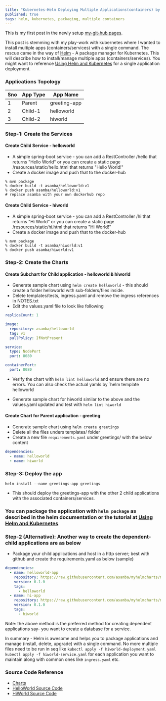 ```yaml
---
title: "Kubernetes-Helm Deploying Multiple Applications(containers) by Subcharts"
published: true
tags: helm, kubernetes, packaging, multiple containers
---
```


This is my first post in the newly setup [my-git-hub pages](https://asamba.github.io). 

This post is stemming with my play-work with kubernetes where I wanted to install multiple apps (containers/services) with a single command. The rescue came in the way of [Helm](https://helm.sh/) - A package manager for Kubernetes. This will describe how to install/manage multiple apps (containers/services). You might want to reference [Using Helm and Kubernetes](https://www.baeldung.com/kubernetes-helm) for a single application deployment.
 
### Applications Topology

| Sno | App Type | App Name |
| -------- | ------- | ------- | 
| 1 | Parent | greeting-app |
| 2 | Child-1 | helloworld |
| 3 | Child-2 | hiworld |


### Step-1: Create the Services

#### Create Child Service - helloworld 
* A simple spring-boot service - you can add a RestController /hello that returns "Hello World" or you can create a static page /resources/static/hello.html that returns "Hello World!"
* Create a docker image and push that to the docker-hub

```console
% mvn package
% docker build -t asamba/helloworld:v1 
% docker push asamba/helloworld:v1
# replace asamba with your own dockerhub repo
```

#### Create Child Service - hiworld 
* A simple spring-boot service - you can add a RestController /hi that returns "Hi World" or you can create a static page /resources/static/hi.html that returns "Hi World!"
* Create a docker image and push that to the docker-hub

```console
% mvn package
% docker build -t asamba/hiworld:v1 
% docker push asamba/hiworld:v1
```

### Step-2: Create the Charts

#### Create Subchart for Child application - helloworld & hiworld
* Generate sample chart using ```helm create helloworld``` - this should create a folder helloworld with sub-folders/files inside. 
* Delete templates/tests, ingress.yaml and remove the ingress references in NOTES.txt
* Edit the values.yaml file to look like following

```yaml
replicaCount: 1

image:
  repository: asamba/helloworld
  tag: v1
  pullPolicy: IfNotPresent

service:
  type: NodePort
  port: 8080

containerPort:
  port: 8080

```

* Verify the chart with `helm lint helloworld` and ensure there are no errors. You can also check the actual yamls by `helm template helloworld

* Generate sample chart for hiworld similar to the above and the values.yaml updated and test with `helm lint hiworld` 

#### Create Chart for Parent application - greeting
* Generate sample chart using `helm create greetings` 
* Delete all the files unders templates/ folder
* Create a new file `requirements.yaml` under greetings/ with the below content

```yaml
dependencies:
  - name: helloworld
  - name: hiworld

```

### Step-3: Deploy the app

`helm install --name greetings-app greetings`

* This should deploy the greetings-app with the other 2 child applications with the associated containers/services.

### You can package the application with `helm package` as described in the helm documentation or the tutorial at [Using Helm and Kubernetes](https://www.baeldung.com/kubernetes-helm)
 
### Step-2 (Alternative): Another way to create the dependent-child applications are as below
* Package your child applications and host in a http server; best with github and create the requirements.yaml as below (sample)

```yaml
dependencies:
  - name: helloworld-app
    repository: https://raw.githubusercontent.com/asamba/myhelmcharts/master/
    version: 0.1.0
    tags:
      - helloworld
  - name: hi-app
    repository: https://raw.githubusercontent.com/asamba/myhelmcharts/master/
    version: 0.1.0
    tags:
      - hiworld
```


Note: the above method is the preferred method for creating dependent applications say- you want to create a database for a service.

In summary - Helm is awesome and helps you to package applications and manage (install, delete, upgrade) with a single command. No more multiple files need to be run in seq like `kubectl apply -f hiworld-deployment.yaml` `kubectl apply -f hiworld-service.yaml` for each application you want to maintain along with common ones like `ingress.yaml` etc.

### Source Code Reference

* [Charts](https://github.com/asamba/greetings-charts) 
* [HelloWorld Source Code](https://github.com/asamba/helloworld)
* [HiWorld Source Code](https://github.com/asamba/hiworld)
 